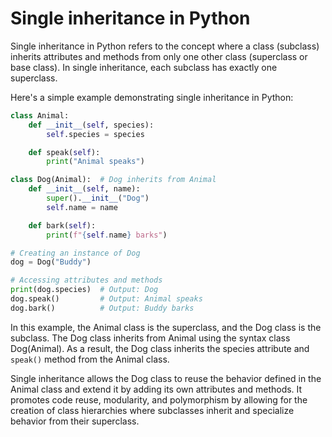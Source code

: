 # Single inheritance in Python

Single inheritance in Python refers to the concept where a class (subclass) inherits attributes and methods from only one other class (superclass or base class). In single inheritance, each subclass has exactly one superclass.

Here's a simple example demonstrating single inheritance in Python:

```python
class Animal:
    def __init__(self, species):
        self.species = species

    def speak(self):
        print("Animal speaks")

class Dog(Animal):  # Dog inherits from Animal
    def __init__(self, name):
        super().__init__("Dog")
        self.name = name

    def bark(self):
        print(f"{self.name} barks")

# Creating an instance of Dog
dog = Dog("Buddy")

# Accessing attributes and methods
print(dog.species)  # Output: Dog
dog.speak()         # Output: Animal speaks
dog.bark()          # Output: Buddy barks
```


In this example, the Animal class is the superclass, and the Dog class is the subclass. The Dog class inherits from Animal using the syntax class Dog(Animal). As a result, the Dog class inherits the species attribute and `speak()` method from the Animal class.

Single inheritance allows the Dog class to reuse the behavior defined in the Animal class and extend it by adding its own attributes and methods. It promotes code reuse, modularity, and polymorphism by allowing for the creation of class hierarchies where subclasses inherit and specialize behavior from their superclass.
